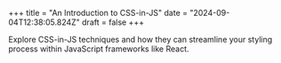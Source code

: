 +++
title = "An Introduction to CSS-in-JS"
date = "2024-09-04T12:38:05.824Z"
draft = false
+++

Explore CSS-in-JS techniques and how they can streamline your styling process within JavaScript frameworks like React.
        